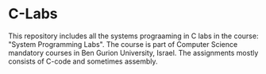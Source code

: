 # C-Labs
This repository includes all the systems prograaming in C labs in the course: "System Programming Labs".
The course is part of Computer Science mandatory courses in Ben Gurion University, Israel.
The assignments mostly consists of C-code and sometimes assembly.

